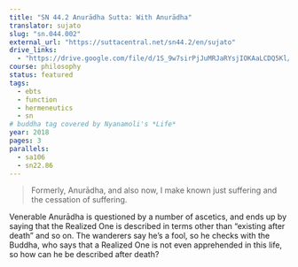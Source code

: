 ```yaml
---
title: "SN 44.2 Anurādha Sutta: With Anurādha"
translator: sujato
slug: "sn.044.002"
external_url: "https://suttacentral.net/sn44.2/en/sujato"
drive_links:
  - "https://drive.google.com/file/d/1S_9w7sirPjJuMRJaRYsjIOKAaLCDQ5Kl/view?usp=drivesdk"
course: philosophy
status: featured
tags:
  - ebts
  - function
  - hermeneutics
  - sn
# buddha tag covered by Nyanamoli's *Life*
year: 2018
pages: 3
parallels:
  - sa106
  - sn22.86
---
```


> Formerly, Anurādha, and also now, I make known just suffering and the cessation of suffering.

Venerable Anurādha is questioned by a number of ascetics, and ends up by saying that the Realized One is described in terms other than “existing after death” and so on. The wanderers say he’s a fool, so he checks with the Buddha, who says that a Realized One is not even apprehended in this life, so how can he be described after death?
